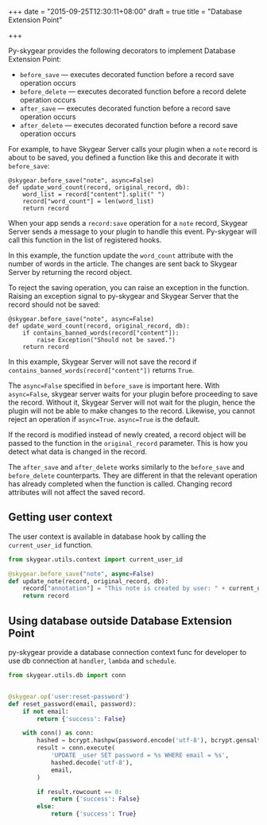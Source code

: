 +++
date = "2015-09-25T12:30:11+08:00"
draft = true
title = "Database Extension Point"

+++

Py-skygear provides the following decorators to implement Database Extension Point:

* `before_save` — executes decorated function before a record save operation occurs
* `before_delete` — executes decorated function before a record delete operation occurs
* `after_save` — executes decorated function before a record save operation occurs
* `after_delete` — executes decorated function before a record save operation occurs

For example, to have Skygear Server calls your plugin when a `note` record is about to be saved, you defined a function like this and decorate it with `before_save`:

```
@skygear.before_save("note", async=False)
def update_word_count(record, original_record, db):
    word_list = record["content"].split(" ")
    record["word_count"] = len(word_list)
    return record
```

When your app sends a `record:save` operation for a `note` record, Skygear Server sends a message to your plugin to handle this event. Py-skygear will call this function in the list of registered hooks.

In this example, the function update the `word_count` attribute with the number of words in the article. The changes are sent back to Skygear Server by returning the record object.

To reject the saving operation, you can raise an exception in the function. Raising an exception signal to py-skygear and Skygear Server that the record should not be saved:

```
@skygear.before_save("note", async=False)
def update_word_count(record, original_record, db):
    if contains_banned_words(record["content"]):
        raise Exception("Should not be saved.")
    return record
```

In this example, Skygear Server will not save the record if `contains_banned_words(record["content"])` returns `True`.

The `async=False` specified in `before_save` is important here. With `async=False`, skygear server waits for your plugin before proceeding to save the record. Without it, Skygear Server will not wait for the plugin, hence the plugin will not be able to make changes to the record. Likewise, you cannot reject an operation if `async=True`. `async=True` is the default.

If the record is modified instead of newly created, a record object will be passed to the function in
the `original_record` parameter. This is how you detect what data is changed in the record.

The `after_save` and `after_delete` works similarly to the `before_save` and `before_delete` counterparts. They are different in that the relevant operation has already completed when the function is called. Changing record attributes will not affect the saved record.

## Getting user context

The user context is available in database hook by calling the `current_user_id`
function.

``` python
from skygear.utils.context import current_user_id

@skygear.before_save("note", async=False)
def update_note(record, original_record, db):
    record["annotation"] = "This note is created by user: " + current_user_id()
    return record
```

## Using database outside Database Extension Point

py-skygear provide a database connection context func for developer to use db
connection at `handler`, `lambda` and `schedule`.

``` python
from skygear.utils.db import conn


@skygear.op('user:reset-password')
def reset_password(email, password):
    if not email:
        return {'success': False}

    with conn() as conn:
        hashed = bcrypt.hashpw(password.encode('utf-8'), bcrypt.gensalt())
        result = conn.execute(
            'UPDATE _user SET password = %s WHERE email = %s',
            hashed.decode('utf-8'),
            email,
        )

        if result.rowcount == 0:
            return {'success': False}
        else:
            return {'success': True}
```
